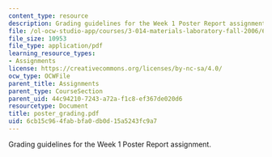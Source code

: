 ```yaml
---
content_type: resource
description: Grading guidelines for the Week 1 Poster Report assignment.
file: /ol-ocw-studio-app/courses/3-014-materials-laboratory-fall-2006/6cb15c964fabbfa0db0d15a5243fc9a7_poster_grading.pdf
file_size: 10953
file_type: application/pdf
learning_resource_types:
- Assignments
license: https://creativecommons.org/licenses/by-nc-sa/4.0/
ocw_type: OCWFile
parent_title: Assignments
parent_type: CourseSection
parent_uid: 44c94210-7243-a72a-f1c8-ef367de020d6
resourcetype: Document
title: poster_grading.pdf
uid: 6cb15c96-4fab-bfa0-db0d-15a5243fc9a7
---
```

Grading guidelines for the Week 1 Poster Report assignment.